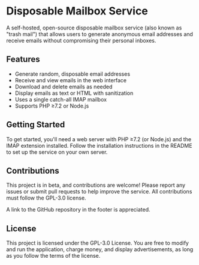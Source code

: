 # Disposable Mailbox Service

A self-hosted, open-source disposable mailbox service (also known as "trash mail") that allows users to generate anonymous email addresses and receive emails without compromising their personal inboxes.

## Features

* Generate random, disposable email addresses
* Receive and view emails in the web interface
* Download and delete emails as needed
* Display emails as text or HTML with sanitization
* Uses a single catch-all IMAP mailbox
* Supports PHP ≥7.2 or Node.js

## Getting Started

To get started, you'll need a web server with PHP ≥7.2 (or Node.js) and the IMAP extension installed. Follow the installation instructions in the README to set up the service on your own server.

## Contributions

This project is in beta, and contributions are welcome! Please report any issues or submit pull requests to help improve the service. All contributions must follow the GPL-3.0 license.

A link to the GitHub repository in the footer is appreciated.

## License

This project is licensed under the GPL-3.0 License. You are free to modify and run the application, charge money, and display advertisements, as long as you follow the terms of the license.